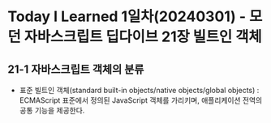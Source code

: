 # Today I Learned 1일차(20240301) - 모던 자바스크립트 딥다이브 21장 빌트인 객체

## 21-1 자바스크립트 객체의 분류
- 표준 빌트인 객체(standard built-in objects/native objects/global objects)
: ECMAScript 표준에서 정의된 JavaScript 객체를 가리키며, 애플리케이션 전역의 공통 기능을 제공한다.